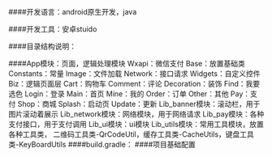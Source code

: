 ####开发语言：android原生开发，java

####开发工具：安卓stuido

####目录结构说明：

####App模块：页面，逻辑处理模块
        Wxapi：微信支付
        Base：放置基础类
        Constants：常量
            Image：文件加载
            Network：接口请求
            Widgets：自定义控件
        Biz：逻辑页面层
            Cart：购物车
            Comment：评论
            Decoration：装饰
            Find：我要选色
            Login：登录
            Main：首页
            Mine：我的
            Order：订单
            Other：其他
            Pay：支付
            Shop：商城
            Splash：启动页
            Update：更新
    Lib_banner模块：滚动栏，用于图片滚动着展示
    Lib_network模块：网络模块，用于网络请求
    Lib_pay模块：各种支付接口，用于支付调用
    Lib_ui模块：ui模块
    Lib_utils模块：常用工具模块，放置各种工具类，
    二维码工具类-QrCodeUtil，缓存工具类-CacheUtils，键盘工具类-KeyBoardUtils
####build.gradle：
####项目基础配置


